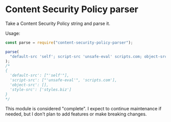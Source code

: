# Content Security Policy parser

Take a Content Security Policy string and parse it.

Usage:

```javascript
const parse = require("content-security-policy-parser");

parse(
  "default-src 'self'; script-src 'unsafe-eval' scripts.com; object-src; style-src styles.biz"
);
/*
{
  'default-src': ["'self'"],
  'script-src': ["'unsafe-eval'", 'scripts.com'],
  'object-src': [],
  'style-src': ['styles.biz']
}
*/
```

This module is considered "complete". I expect to continue maintenance if needed, but I don't plan to add features or make breaking changes.
